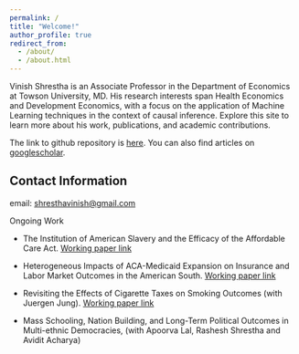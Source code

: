 ```yaml
---
permalink: /
title: "Welcome!"
author_profile: true
redirect_from: 
  - /about/
  - /about.html
---
```


Vinish Shrestha is an Associate Professor in the Department of Economics at Towson University, MD. His research interests span Health Economics and Development Economics, with a focus on the application of Machine Learning techniques in the context of causal inference. Explore this site to learn more about his work, publications, and academic contributions.

The link to github repository is [here](https://github.com/vinishshrest). You can also find articles on [googlescholar](https://scholar.google.com/citations?user=9TIVlAIAAAAJ&hl=en). 

Contact Information
----------------------

email: shresthavinish@gmail.com

Ongoing Work 

- The Institution of American Slavery and the Efficacy of the Affordable Care Act. [Working paper link](https://ideas.repec.org/p/tow/wpaper/2023-02.html)

- Heterogeneous Impacts of ACA-Medicaid Expansion on Insurance and Labor Market Outcomes in the American South. [Working paper link](https://ideas.repec.org/p/tow/wpaper/2024-08.html)

- Revisiting the Effects of Cigarette Taxes on Smoking Outcomes (with Juergen Jung). [Working paper link](https://ideas.repec.org/p/tow/wpaper/2023-03.html)

- Mass Schooling, Nation Building, and Long-Term Political Outcomes in Multi-ethnic Democracies, (with Apoorva Lal, Rashesh Shrestha and Avidit Acharya)

